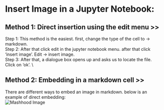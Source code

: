 # Insert Image in a Jupyter Notebook:
## Method 1: Direct insertion using the edit menu >>
Step 1:  This method is the easiest. first, change the type of the cell to  -> markdown. \
Step 2: After that click edit in the jupyter notebook menu. after that click ‘insert image’. Edit -> insert image. \
Step 3: After that, a dialogue box opens up and asks us to locate the file. Click on ‘ok’. \
## Method 2: Embedding in a markdown cell >>
There are different ways to embed an image in markdown.  below is an example of direct embedding: \
![Mashhood Image](MashhoodImage.jpeg)
